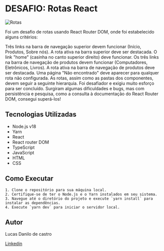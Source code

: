# DESAFIO: Rotas React

![Rotas](https://i.postimg.cc/mk0RWQtn/2024-03-1518-53-52-ezgif-com-video-to-gif-converter-1.gif)


Foi um desafio de rotas usando React Router DOM, onde foi estabelecido alguns critérios:

Três links na barra de navegação superior devem funcionar (Início, Produtos, Sobre nós).
A rota ativa na barra superior deve ser destacada.
O link "home" (casinha no canto superior direito) deve funcionar.
Os três links na barra de navegação de produtos devem funcionar (Computadores, Eletrônicos, Livros).
A rota ativa na barra de navegação de produtos deve ser destacada.
Uma página "Não encontrado" deve aparecer para qualquer rota não configurada.
As rotas, assim como as pastas dos componentes, devem seguir a seguinte hierarquia.
Foi desafiador e exigiu muito esforço para ser concluído. Surgiram algumas dificuldades e bugs, mas com persistência e pesquisa, como a consulta à documentação do React Router DOM, consegui superá-los!

## Tecnologias Utilizadas

- Node.js v18
- Yarn
- React
- React router DOM
- TypeScript
- JavaScript
- HTML
- CSS

## Como Executar
```
1. Clone o repositório para sua máquina local.
2. Certifique-se de ter o Node.js e o Yarn instalados em seu sistema.
3. Navegue até o diretório do projeto e execute `yarn install` para instalar as dependências.
4. Execute `yarn dev` para iniciar o servidor local.

```
## Autor

Lucas Danilo de castro

[Linkedin](https://www.linkedin.com/in/lucasdanilox/)
